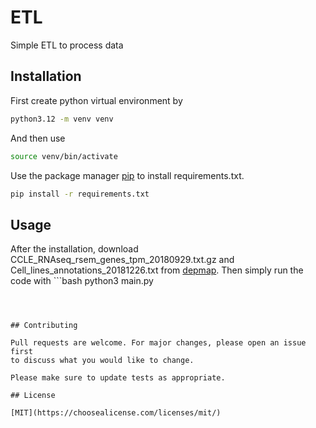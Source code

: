 # ETL
Simple ETL to process data

## Installation

First create python virtual environment by
```bash 
python3.12 -m venv venv
```
And then use 
```bash 
source venv/bin/activate
```
Use the package manager [pip](https://pip.pypa.io/en/stable/) to install requirements.txt.

```bash
pip install -r requirements.txt
```

## Usage
After the installation, download CCLE_RNAseq_rsem_genes_tpm_20180929.txt.gz and Cell_lines_annotations_20181226.txt from [depmap](https://depmap.org/portal/).
Then simply run the code with ```bash
python3 main.py
```



## Contributing

Pull requests are welcome. For major changes, please open an issue first
to discuss what you would like to change.

Please make sure to update tests as appropriate.

## License

[MIT](https://choosealicense.com/licenses/mit/)
